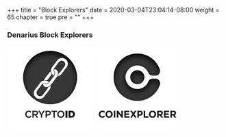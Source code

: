 +++
title = "Block Explorers"
date = 2020-03-04T23:04:14-08:00
weight = 65
chapter = true
pre = "<b></b>"
+++

### Denarius Block Explorers
[![cryptoID block explorer](cryptoid.png)](https://chainz.cryptoid.info/d/ "Redirect to cryptoID Denarius Block Explorer")
[![CoinExplorer block explorer](coinexplorer.png)](https://www.coinexplorer.net/D "Redirect to CoinExplorer Denarius Block Explorer")
